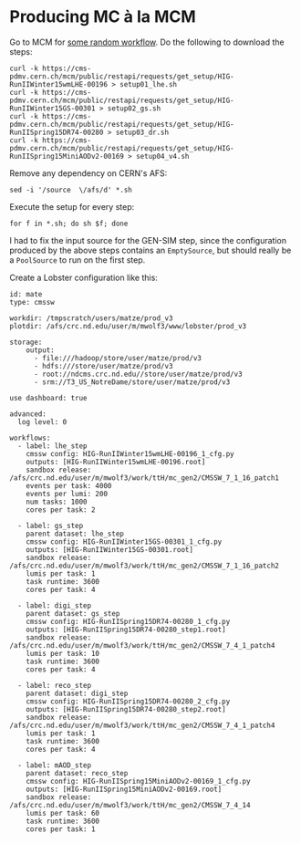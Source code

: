 # Producing MC à la MCM

Go to MCM for [some random workflow][mcm].  Do the following to download
the steps:

    curl -k https://cms-pdmv.cern.ch/mcm/public/restapi/requests/get_setup/HIG-RunIIWinter15wmLHE-00196 > setup01_lhe.sh
    curl -k https://cms-pdmv.cern.ch/mcm/public/restapi/requests/get_setup/HIG-RunIIWinter15GS-00301 > setup02_gs.sh
    curl -k https://cms-pdmv.cern.ch/mcm/public/restapi/requests/get_setup/HIG-RunIISpring15DR74-00280 > setup03_dr.sh
    curl -k https://cms-pdmv.cern.ch/mcm/public/restapi/requests/get_setup/HIG-RunIISpring15MiniAODv2-00169 > setup04_v4.sh

Remove any dependency on CERN's AFS:

    sed -i '/source  \/afs/d' *.sh

Execute the setup for every step:

    for f in *.sh; do sh $f; done

I had to fix the input source for the GEN-SIM step, since the configuration
produced by the above steps contains an `EmptySource`, but should really be
a `PoolSource` to run on the first step.

Create a Lobster configuration like this:

    id: mate
    type: cmssw

    workdir: /tmpscratch/users/matze/prod_v3
    plotdir: /afs/crc.nd.edu/user/m/mwolf3/www/lobster/prod_v3

    storage:
        output:
          - file:///hadoop/store/user/matze/prod/v3
          - hdfs:///store/user/matze/prod/v3
          - root://ndcms.crc.nd.edu//store/user/matze/prod/v3
          - srm://T3_US_NotreDame/store/user/matze/prod/v3

    use dashboard: true

    advanced:
      log level: 0

    workflows:
      - label: lhe_step
        cmssw config: HIG-RunIIWinter15wmLHE-00196_1_cfg.py
        outputs: [HIG-RunIIWinter15wmLHE-00196.root]
        sandbox release: /afs/crc.nd.edu/user/m/mwolf3/work/ttH/mc_gen2/CMSSW_7_1_16_patch1
        events per task: 4000
        events per lumi: 200
        num tasks: 1000
        cores per task: 2

      - label: gs_step
        parent dataset: lhe_step
        cmssw config: HIG-RunIIWinter15GS-00301_1_cfg.py
        outputs: [HIG-RunIIWinter15GS-00301.root]
        sandbox release: /afs/crc.nd.edu/user/m/mwolf3/work/ttH/mc_gen2/CMSSW_7_1_16_patch2
        lumis per task: 1
        task runtime: 3600
        cores per task: 4

      - label: digi_step
        parent dataset: gs_step
        cmssw config: HIG-RunIISpring15DR74-00280_1_cfg.py
        outputs: [HIG-RunIISpring15DR74-00280_step1.root]
        sandbox release: /afs/crc.nd.edu/user/m/mwolf3/work/ttH/mc_gen2/CMSSW_7_4_1_patch4
        lumis per task: 10
        task runtime: 3600
        cores per task: 4

      - label: reco_step
        parent dataset: digi_step
        cmssw config: HIG-RunIISpring15DR74-00280_2_cfg.py
        outputs: [HIG-RunIISpring15DR74-00280_step2.root]
        sandbox release: /afs/crc.nd.edu/user/m/mwolf3/work/ttH/mc_gen2/CMSSW_7_4_1_patch4
        lumis per task: 1
        task runtime: 3600
        cores per task: 4

      - label: mAOD_step
        parent dataset: reco_step
        cmssw config: HIG-RunIISpring15MiniAODv2-00169_1_cfg.py
        outputs: [HIG-RunIISpring15MiniAODv2-00169.root]
        sandbox release: /afs/crc.nd.edu/user/m/mwolf3/work/ttH/mc_gen2/CMSSW_7_4_14
        lumis per task: 60
        task runtime: 3600
        cores per task: 1

[mcm]: https://cms-pdmv.cern.ch/mcm/requests?dataset_name=ttHToTT_M125_13TeV_powheg_pythia8&page=0&shown=127
